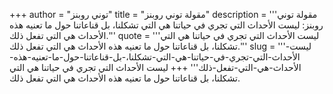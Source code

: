 +++
author = "توني روبنز"
title = "مقولة توني روبنز"
description = '''مقولة توني روبنز: ليست الأحداث التي تجري في حياتنا هي التي تشكلنا، بل قناعاتنا حول ما تعنيه هذه الأحداث هي التي تفعل ذلك.'''
quote = '''ليست الأحداث التي تجري في حياتنا هي التي تشكلنا، بل قناعاتنا حول ما تعنيه هذه الأحداث هي التي تفعل ذلك.'''
slug = '''ليست-الأحداث-التي-تجري-في-حياتنا-هي-التي-تشكلنا،-بل-قناعاتنا-حول-ما-تعنيه-هذه-الأحداث-هي-التي-تفعل-ذلك'''
+++
ليست الأحداث التي تجري في حياتنا هي التي تشكلنا، بل قناعاتنا حول ما تعنيه هذه الأحداث هي التي تفعل ذلك.
